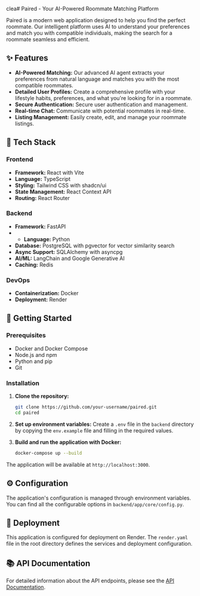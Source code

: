 clea# Paired - Your AI-Powered Roommate Matching Platform

Paired is a modern web application designed to help you find the perfect roommate. Our intelligent platform uses AI to understand your preferences and match you with compatible individuals, making the search for a roommate seamless and efficient.

## ✨ Features

*   **AI-Powered Matching:** Our advanced AI agent extracts your preferences from natural language and matches you with the most compatible roommates.
*   **Detailed User Profiles:** Create a comprehensive profile with your lifestyle habits, preferences, and what you're looking for in a roommate.
*   **Secure Authentication:** Secure user authentication and management.
*   **Real-time Chat:** Communicate with potential roommates in real-time.
*   **Listing Management:** Easily create, edit, and manage your roommate listings.

## 🚀 Tech Stack

### Frontend

*   **Framework:** React with Vite
*   **Language:** TypeScript
*   **Styling:** Tailwind CSS with shadcn/ui
*   **State Management:** React Context API
*   **Routing:** React Router

### Backend

*   **Framework:** FastAPI
*   - **Language:** Python
*   **Database:** PostgreSQL with pgvector for vector similarity search
*   **Async Support:** SQLAlchemy with asyncpg
*   **AI/ML:** LangChain and Google Generative AI
*   **Caching:** Redis

### DevOps

*   **Containerization:** Docker
*   **Deployment:** Render

## 🏁 Getting Started

### Prerequisites

*   Docker and Docker Compose
*   Node.js and npm
*   Python and pip
*   Git

### Installation

1.  **Clone the repository:**
    ```bash
    git clone https://github.com/your-username/paired.git
    cd paired
    ```

2.  **Set up environment variables:**
    Create a `.env` file in the `backend` directory by copying the `env.example` file and filling in the required values.

3.  **Build and run the application with Docker:**
    ```bash
    docker-compose up --build
    ```

The application will be available at `http://localhost:3000`.

## ⚙️ Configuration

The application's configuration is managed through environment variables. You can find all the configurable options in `backend/app/core/config.py`.

## 🚀 Deployment

This application is configured for deployment on Render. The `render.yaml` file in the root directory defines the services and deployment configuration.

## 📚 API Documentation

For detailed information about the API endpoints, please see the [API Documentation](docs/api.md). 